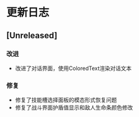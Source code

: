 # 更新日志

## [Unreleased]

### 改进
- 改进了对话界面，使用ColoredText渲染对话文本

### 修复
- 修复了技能槽选择面板的模态形式恢复问题
- 修复了战斗界面护盾值显示和敌人生命条颜色修改